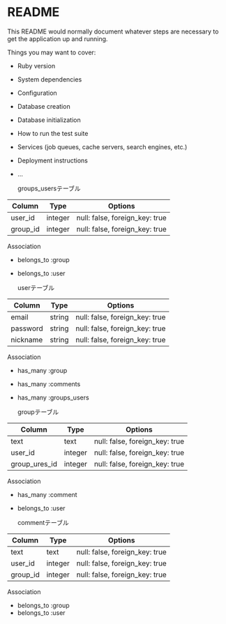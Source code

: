 # README

This README would normally document whatever steps are necessary to get the
application up and running.

Things you may want to cover:

* Ruby version

* System dependencies

* Configuration

* Database creation

* Database initialization

* How to run the test suite

* Services (job queues, cache servers, search engines, etc.)

* Deployment instructions

* ...

  groups_usersテーブル

|Column|Type|Options|
|------|----|-------|
|user_id|integer|null: false, foreign_key: true|
|group_id|integer|null: false, foreign_key: true|

  Association
- belongs_to :group
- belongs_to :user

  userテーブル

|Column|Type|Options|
|------|----|-------|
|email|string|null: false, foreign_key: true|
|password|string|null: false, foreign_key: true|
|nickname|string|null: false, foreign_key: true|

  Association
- has_many :group
- has_many :comments
- has_many :groups_users


  groupテーブル
  
|Column|Type|Options|
|------|----|-------|
|text|text|null: false, foreign_key: true|
|user_id|integer|null: false, foreign_key: true|
|group_ures_id|integer|null: false, foreign_key: true|

  Association
- has_many :comment
- belongs_to :user

  commentテーブル

|Column|Type|Options|
|------|----|-------|
|text|text|null: false, foreign_key: true|
|user_id|integer|null: false, foreign_key: true|
|group_id|integer|null: false, foreign_key: true|

  Association
- belongs_to :group
- belongs_to :user